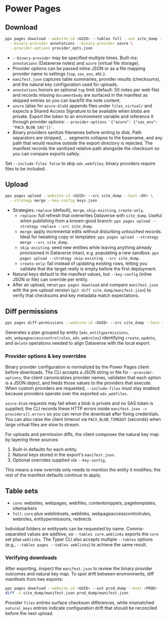 
# Power Pages

## Download

```bash
ppx pages download --website-id <GUID> --tables full --out site_dump --host <DV> \
  --binary-provider annotations --binary-provider azure \
  --provider-options provider_opts.json
```

* `--binary-provider` may be specified multiple times. Built-ins: `annotations` (Dataverse notes) and `azure` (virtual file storage).
* Provider options can be passed inline JSON or as a file mapping provider name to settings (`top`, `sas_env`, etc.).
* `manifest.json` captures table summaries, provider results (checksums), and the natural key configuration used for uploads.
* `annotations` honors an optional `top` limit (default: 50 notes per web file) and records missing `documentbody` are surfaced in the manifest as skipped entries so you can backfill the note content.
* `azure` (alias for `azure-blob`) appends files under `files_virtual/` and expects a Shared Access Signature to be available when blobs are private. Export the token to an environment variable and reference it through provider options: `--provider-options '{"azure": {"sas_env": "PACX_BLOB_SAS"}}'`.
* Binary providers sanitize filenames before writing to disk. Path separators are stripped, `..` segments collapse to the basename, and any path that would resolve outside the export directory is rejected. The manifest records the sanitized relative path alongside the checksum so you can compare exports safely.

Set `--include-files false` to skip `adx_webfiles`; binary providers require files to be included.

## Upload

```bash
ppx pages upload --website-id <GUID> --src site_dump --host <DV> \
  --strategy merge --key-config keys.json
```

* Strategies: `replace` (default), `merge`, `skip-existing`, `create-only`.
  * `replace`: full refresh that overwrites Dataverse with `site_dump`. Useful when publishing from a known-good branch: `ppx pages upload --strategy replace --src site_dump`.
  * `merge`: apply incremental edits without disturbing untouched records. Ideal for tweaking copy or templates: `ppx pages upload --strategy merge --src site_dump`.
  * `skip-existing`: seed new entities while leaving anything already provisioned in Dataverse intact, e.g. populating a new sandbox: `ppx pages upload --strategy skip-existing --src site_dump`.
  * `create-only`: fail instead of updating existing rows, letting you validate that the target really is empty before the first deployment.
* Natural keys default to the manifest values, but `--key-config` (inline JSON or file) can override per entity.
* After an upload, rerun `ppx pages download` and compare `manifest.json` with the pre-upload version (`git diff site_dump/manifest.json`) to verify that checksums and key metadata match expectations.

## Diff permissions

```bash
ppx pages diff-permissions --website-id <GUID> --src site_dump --host <DV>
```

Generates a plan grouped by entity (`adx_entitypermissions`, `adx_webpageaccesscontrolrules`, `adx_webroles`) identifying `create`, `update`, and `delete` operations needed to align Dataverse with the local export.

### Provider options & key overrides

Binary provider configuration is normalized by the Power Pages client before downloads. The CLI accepts a JSON string or file for `--provider-options`; the client canonicalizes provider names, validates that each option is a JSON object, and feeds those values to the providers that execute. When custom providers are requested, `--include-files` must stay enabled because providers operate over the exported `adx_webfiles`.

`azure-blob` requests may fail when a blob is private and no SAS token is supplied; the CLI records these HTTP errors inside `manifest.json -> providers[].errors` so you can rerun the download after fixing credentials. You can also raise the client timeout via `PACX_BLOB_TIMEOUT` (seconds) when large virtual files are slow to stream.

For uploads and permission diffs, the client composes the natural key map by layering three sources:

1. Built-in defaults for each entity.
2. Natural keys stored in the export's `manifest.json`.
3. Optional overrides supplied via `--key-config`.

This means a new override only needs to mention the entity it modifies; the rest of the manifest defaults continue to apply.

## Table sets

- `core`: websites, webpages, webfiles, contentsnippets, pagetemplates, sitemarkers
- `full`: `core` plus weblinksets, weblinks, webpageaccesscontrolrules, webroles, entitypermissions, redirects

Individual folders or entitysets can be requested by name. Comma-separated values are additive, so
`--tables core,weblinks` exports the `core` set plus `weblinks`. The Typer CLI also accepts
multiple `--tables` options (e.g., `--tables pages --tables weblinks`) to achieve the same result.

### Verifying downloads

After exporting, inspect the `manifest.json` to review the binary provider outcomes and natural key map. To spot drift between environments, diff manifests from two exports:

```bash
ppx pages download --website-id <GUID> --out prod_dump --host <PROD>
diff -u site_dump/manifest.json prod_dump/manifest.json
```

Provider `files` entries surface checksum differences, while mismatched `natural_keys` entries indicate configuration drift that should be reconciled before the next upload.
